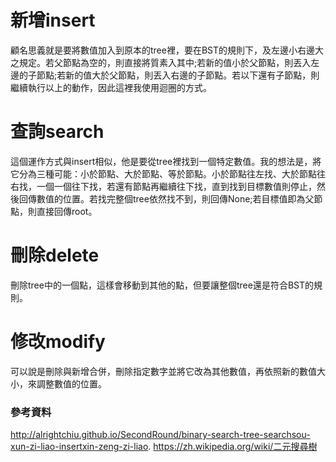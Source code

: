 # 新增insert
顧名思義就是要將數值加入到原本的tree裡，要在BST的規則下，及左邊小右邊大之規定。若父節點為空的，則直接將質素入其中;若新的值小於父節點，則丟入左邊的子節點;若新的值大於父節點，則丟入右邊的子節點。若以下還有子節點，則繼續執行以上的動作，因此這裡我使用迴圈的方式。
# 查詢search
這個運作方式與insert相似，他是要從tree裡找到一個特定數值。我的想法是，將它分為三種可能：小於節點、大於節點、等於節點。小於節點往左找、大於節點往右找，一個一個往下找，若還有節點再繼續往下找，直到找到目標數值則停止，然後回傳數值的位置。若找完整個tree依然找不到，則回傳None;若目標值即為父節點，則直接回傳root。
# 刪除delete
刪除tree中的一個點，這樣會移動到其他的點，但要讓整個tree還是符合BST的規則。
# 修改modify
可以說是刪除與新增合併，刪除指定數字並將它改為其他數值，再依照新的數值大小，來調整數值的位置。
### 參考資料
http://alrightchiu.github.io/SecondRound/binary-search-tree-searchsou-xun-zi-liao-insertxin-zeng-zi-liao.
https://zh.wikipedia.org/wiki/二元搜尋樹
